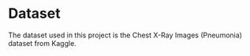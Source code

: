 # Dataset
The dataset used in this project is the Chest X-Ray Images (Pneumonia) dataset from Kaggle.
